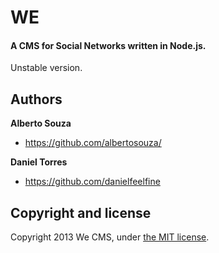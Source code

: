 # WE
#### A CMS for Social Networks written in Node.js.

Unstable version.


## Authors

**Alberto Souza**

- <https://github.com/albertosouza/>

**Daniel Torres**

- <https://github.com/danielfeelfine>


## Copyright and license

Copyright 2013 We CMS, under [the MIT license](LICENSE).